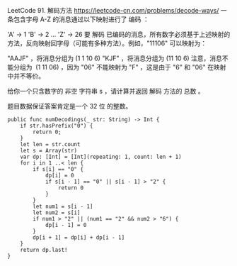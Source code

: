 LeetCode 91. 解码方法
https://leetcode-cn.com/problems/decode-ways/
一条包含字母 A-Z 的消息通过以下映射进行了 编码 ：

'A' -> 1
'B' -> 2
...
'Z' -> 26
要 解码 已编码的消息，所有数字必须基于上述映射的方法，反向映射回字母（可能有多种方法）。例如，"11106" 可以映射为：

"AAJF" ，将消息分组为 (1 1 10 6)
"KJF" ，将消息分组为 (11 10 6)
注意，消息不能分组为  (1 11 06) ，因为 "06" 不能映射为 "F" ，这是由于 "6" 和 "06" 在映射中并不等价。

给你一个只含数字的 非空 字符串 s ，请计算并返回 解码 方法的 总数 。

题目数据保证答案肯定是一个 32 位 的整数。


    public func numDecodings(_ str: String) -> Int {
        if str.hasPrefix("0") {
            return 0;
        }
        let len = str.count
        let s = Array(str)
        var dp: [Int] = [Int](repeating: 1, count: len + 1)
        for i in 1 ..< len {
            if s[i] == "0" {
                dp[i] = 0
                if s[i - 1] == "0" || s[i - 1] > "2" {
                    return 0
                }
            }
            let num1 = s[i - 1]
            let num2 = s[i]
            if num1 > "2" || (num1 == "2" && num2 > "6") {
                dp[i - 1] = 0
            }
            dp[i + 1] = dp[i] + dp[i - 1]
        }
        return dp.last!
    }
